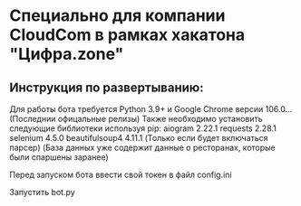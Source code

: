 # Специально для компании CloudCom в рамках хакатона "Цифра.zone"
## Инструкция по развертыванию:
Для работы бота требуется Python 3.9+ и Google Chrome версии 106.0... (Последнии офицальные релизы)
Также необходимо установить следующие библиотеки используя pip:
aiogram	2.22.1
requests	2.28.1
selenium	4.5.0
beautifulsoup4	4.11.1 (Только если будет включаться парсер)
(База данных уже содержит данные о ресторанах, которые были спаршены заранее)

Перед запуском бота ввести свой токен в файл config.ini

Запустить bot.py
